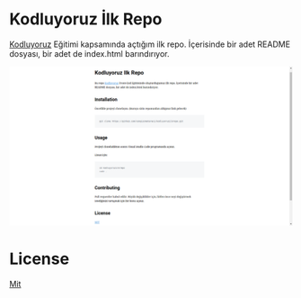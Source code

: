 # Kodluyoruz İlk Repo
[Kodluyoruz](kodluyoruz.org) Eğitimi kapsamında açtığım ilk repo. İçerisinde bir adet README dosyası, bir adet de index.html barındırıyor.

![gorsel](https://raw.githubusercontent.com/Kodluyoruz/taskforce/main/git/odev1/figures/markdown.png)

# License

[Mit](https://choosealicense.com/licenses/mit/)